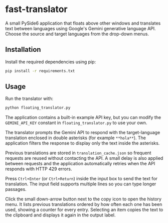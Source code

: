 # fast-translator

A small PySide6 application that floats above other windows and translates
text between languages using Google's Gemini generative language API. Choose
the source and target languages from the drop-down menus.

## Installation

Install the required dependencies using pip:

```bash
pip install -r requirements.txt
```

## Usage

Run the translator with:

```bash
python floating_translator.py
```

The application contains a built-in example API key, but you can modify the
`GEMINI_API_KEY` constant in `floating_translator.py` to use your own.

The translator prompts the Gemini API to respond with the target-language
translation enclosed in double asterisks (for example `**hola**`).
The application filters the response to display only the text inside the
asterisks.

Previous translations are stored in `translation_cache.json` so frequent
requests are reused without contacting the API. A small delay is also applied
between requests and the application automatically retries when the API
responds with HTTP 429 errors.

Press `Ctrl+Enter` (or `Ctrl+Return`) inside the input box to send the text
for translation. The input field supports multiple lines so you can type
longer passages.

Click the small down-arrow button next to the copy icon to open the history
menu. It lists previous translations ordered by how often each one has been
used, showing a counter for every entry. Selecting an item copies the text to
the clipboard and displays it again in the output label.
